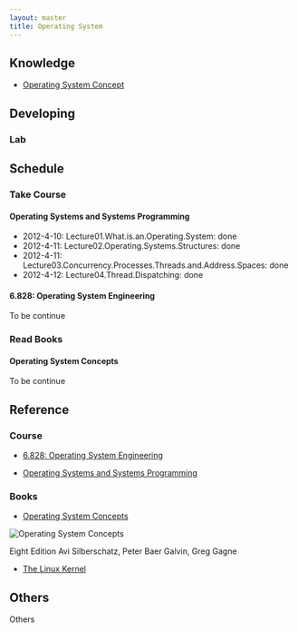 ```yaml
---
layout: master
title: Operating System
---
```


## Knowledge

* [Operating System Concept](os-concept.html)

## Developing

### Lab

## Schedule

### Take Course

#### Operating Systems and Systems Programming 

+ 2012-4-10: Lecture01.What.is.an.Operating.System: done
+ 2012-4-11: Lecture02.Operating.Systems.Structures: done
+ 2012-4-11: Lecture03.Concurrency.Processes.Threads.and.Address.Spaces: done
+ 2012-4-12: Lecture04.Thread.Dispatching: done

#### 6.828: Operating System Engineering 

To be continue

### Read Books

#### Operating System Concepts 

To be continue

## Reference

### Course

* [6.828: Operating System Engineering](http://pdos.csail.mit.edu/6.828/2011/)

* [Operating Systems and Systems Programming](http://www-inst.eecs.berkeley.edu/~cs162/sp12/)

### Books

* [Operating System Concepts](http://www.os-book.com/)

![Operating System Concepts](http://codex.cs.yale.edu/avi/os-book/OS8/os8c/images/os8c-cover.jpg)

Eight Edition
Avi Silberschatz, Peter Baer Galvin, Greg Gagne

* [The Linux Kernel](http://www.tldp.org/LDP/tlk/tlk.html)  

## Others

Others


